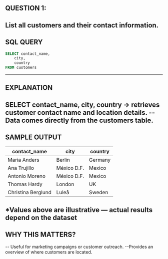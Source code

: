 ## QUESTION 1:
List all customers and their contact information.
---
## SQL QUERY
```sql
SELECT contact_name,
    city,
    country
FROM customers
```
---
## EXPLANATION
SELECT contact_name, city, country → retrieves customer contact name and location details.
-- Data comes directly from the customers table.
---
## SAMPLE OUTPUT
| contact_name       | city        | country |
| ------------------ | ----------- | ------- |
| Maria Anders       | Berlin      | Germany |
| Ana Trujillo       | México D.F. | Mexico  |
| Antonio Moreno     | México D.F. | Mexico  |
| Thomas Hardy       | London      | UK      |
| Christina Berglund | Luleå       | Sweden  |
*Values above are illustrative — actual results depend on the dataset
---
## WHY THIS MATTERS?
-- Useful for marketing campaigns or customer outreach.
--Provides an overview of where customers are located.